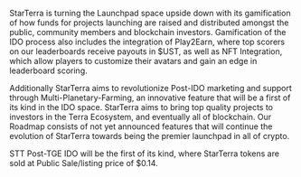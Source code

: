 StarTerra is turning the Launchpad space upside down with its gamification of how funds for projects launching are raised and distributed amongst the public, community members and blockchain investors. Gamification of the IDO process also includes the integration of Play2Earn, where top scorers on our leaderboards receive payouts in $UST, as well as NFT Integration, which allow players to customize their avatars and gain an edge in leaderboard scoring.

Additionally StarTerra aims to revolutionize Post-IDO marketing and support through Multi-Planetary-Farming, an innovative feature that will be a first of its kind in the IDO space. StarTerra aims to bring top quality projects to investors in the Terra Ecosystem, and eventually all of blockchain. Our Roadmap consists of not yet announced features that will continue the evolution of StarTerra towards being the premier launchpad in all of crypto.

STT Post-TGE IDO will be the first of its kind, where StarTerra tokens are sold at Public Sale/listing price of $0.14.